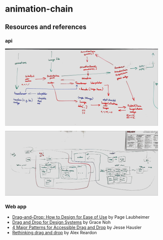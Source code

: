 # animation-chain

## Resources and references

### api
![api classes](https://github.com/maffiemaffie/animation-chain/blob/main/img/API_classes.JPG)

![app schematic](https://github.com/maffiemaffie/animation-chain/blob/main/img/app_schematic.JPG)

### Web app
- [Drag–and–Drop: How to Design for Ease of Use](https://www.nngroup.com/articles/drag-drop/) by Page Laubheimer
- [Drag and Drop for Design Systems](https://medium.com/salesforce-ux/4-major-patterns-for-accessible-drag-and-drop-1d43f64ebf09) by Grace Noh
- [4 Major Patterns for Accessible Drag and Drop](https://uxdesign.cc/drag-and-drop-for-design-systems-8d40502eb26d) by Jesse Hausler
- [Rethinking drag and drop](https://medium.com/@alexandereardon/rethinking-drag-and-drop-d9f5770b4e6b) by Alex Reardon
